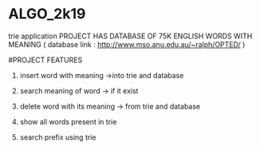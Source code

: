 # ALGO_2k19
trie application
 PROJECT HAS DATABASE OF 75K ENGLISH WORDS WITH MEANING
  ( database link : http://www.mso.anu.edu.au/~ralph/OPTED/  )
 
 #PROJECT FEATURES
 1. insert word with meaning
    ->into trie and database
    
  2. search meaning of word
    -> if it exist 
    
  3. delete word with its meaning
    -> from trie and database
    
  4. show all words present in trie
  
  5. search prefix using trie
  
  
    
  

